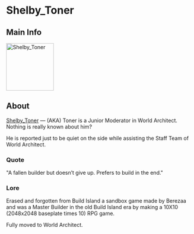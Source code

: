 # Shelby_Toner

## Main Info
<img class="" src="https://tr.rbxcdn.com/30DAY-AvatarHeadshot-7CF5B9B06EC3566E6741EA488DA0938B-Png/420/420/AvatarHeadshot/Png/noFilter" alt="Shelby_Toner" style="width:128px;height:128px;">

## About
[Shelby_Toner](https://www.roblox.com/users/4136458748/profile) — (AKA) Toner is a Junior Moderator in World Architect. Nothing is really known about him?

He is reported just to be quiet on the side while assisting the Staff Team of World Architect.

### Quote
"A fallen builder but doesn’t give up. Prefers to build in the end."

### Lore
Erased and forgotten from Build Island a sandbox game made by Berezaa and was a Master Builder in the old Build Island era by making a 10X10 (2048x2048 baseplate times 10) RPG game.

Fully moved to World Architect.
